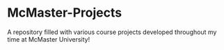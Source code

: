 # McMaster-Projects
A repository filled with various course projects developed throughout my time at McMaster University!
